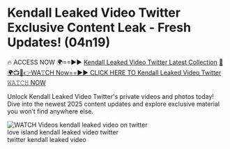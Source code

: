 # Kendall Leaked Video Twitter Exclusive Content Leak - Fresh Updates! (04n19)

🔥 ACCESS NOW 🌍==►► <a href="https://tinyurl.com/3fjeunct" rel="nofollow">Kendall Leaked Video Twitter Latest Collection</a></h3>
[🔴🌍📺📱👉WA𝚃CH Now==►► CLICK HERE TO Kendall Leaked Video Twitter 𝚆𝙰𝚃𝙲𝙷 NOW](https://tinyurl.com/3fjeunct)

Unlock Kendall Leaked Video Twitter's private videos and photos today! Dive into the newest 2025 content updates and explore exclusive material you won’t find anywhere else.


<a href="https://tinyurl.com/3fjeunct" rel="nofollow" data-target="animated-image.originalLink"><img src="https://camo.githubusercontent.com/8a4f000d20f83aca3bf7ec5f350d767afa0574a8a352519fd8cfa583a6f93a33/68747470733a2f2f692e696d6775722e636f6d2f644a486b345a712e676966" alt="WATCH Videos" data-canonical-src="https://i.imgur.com/dJHk4Zq.gif" style="max-width: 100%; display: inline-block;" data-target="animated-image.originalImage"></a>
kendall leaked video on twitter<br>
love island kendall leaked video twitter<br>
twitter kendall leaked video